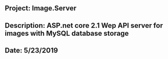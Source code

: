 ## Project: Image.Server
## Description: ASP.net core 2.1 Wep API server for images with MySQL database storage
## Date: 5/23/2019